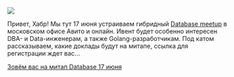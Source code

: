 <!--2025-06-03 14:03:35-->
<div class="yb">
  <div class="rss habr"><img src="https://habrastorage.org/getpro/habr/upload_files/334/db5/518/334db5518649061d9d19555489f58e33.png" /><p>Привет, Хабр! Мы тут 17 июня устраиваем гибридный <a href="https://avitotech.timepad.ru/event/3400465/" rel="noopener noreferrer nofollow">Database meetup</a> в московском офисе Авито и онлайн. Ивент будет особенно интересен DBA- и Data-инженерам, а также Golang-разработчикам. Под катом рассказываем, какие доклады будут на митапе, ссылка для регистрации ждет вас... <p class="titl"><a href="https://habr.com/ru/companies/avito/news/915314/?utm_source=habrahabr&utm_medium=rss&utm_campaign=915314">Зовём вас на митап Database 17 июня</a></p></div>
</div>
